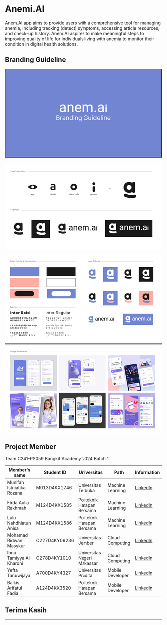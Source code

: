 # Anemi.AI

Anem.AI app aims to provide users with a comprehensive tool for managing anemia, including tracking (detect) symptoms, accessing article resources, and check-up history. Anem.AI aspires to make meaningful steps to improving quality of life for individuals living with anemia to monitor their condition in digital health solutions.

<!-- Profil Header -->

## Branding Guideline
<p>
  <img src="./assets/Branding guide line.PNG"/>
</p>

<p>
  <img src="./assets/Branding 2.PNG"/>
</p>

<p>
  <img src="./assets/Branding 3.PNG"/>
</p>


## Project Member

Team C241-PS059 Bangkit Academy 2024 Batch 1

| Member's name                   | Student ID   | Universitas                  | Path              | Information                                          |
|---------------------------------|--------------|------------------------------|-------------------|------------------------------------------------------|
| Munifah Istniatika Rozana       | M013D4KX1746 | Universitas Terbuka          | Machine Learning | [LinkedIn](https://www.linkedin.com/in/munifahrozana)|
| Firda Aulia Rakhmah             | M124D4KX1585 | Politeknik Harapan Bersama   | Machine Learning | [LinkedIn](https://www.linkedin.com/in/firdarakhmah) |
| Lulu Nahdhiatun Anisa           | M124D4KX1586 | Politeknik Harapan Bersama   | Machine Learning | [LinkedIn](https://www.linkedin.com/in/luluanisa)    |
| Mohamad Ridwan Masykur          | C227D4KY09236| Universitas Jember           | Cloud Computing  | [LinkedIn](https://www.linkedin.com/in/ridwanmasykur)|
| Ibnu Tamiyya Al Kharoni         | C278D4KY1010 | Universitas Negeri Makassar  | Cloud Computing  | [LinkedIn](https://www.linkedin.com/in/ibnukharoni)  |
| Yefta Tanuwijaya                | A700D4KY4327 | Universitas Pradita          | Mobile Developer | [LinkedIn](https://www.linkedin.com/in/yeftatanuwijaya)|
| Balkis Arifatul Fadia           | A124D4KX3520 | Politeknik Harapan Bersama   | Mobile Developer | [LinkedIn](https://www.linkedin.com/in/balkisfadia)  |



## Terima Kasih

---